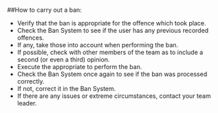 ##How to carry out a ban:
* Verify that the ban is appropriate for the offence which took place.
* Check the Ban System to see if the user has any previous recorded offences.
* If any, take those into account when performing the ban.
* If possible, check with other members of the team as to include a second (or even a third) opinion.
* Execute the appropriate to perform the ban.
* Check the Ban System once again to see if the ban was processed correctly.
* If not, correct it in the Ban System.
* If there are any issues or extreme circumstances, contact your team leader.
